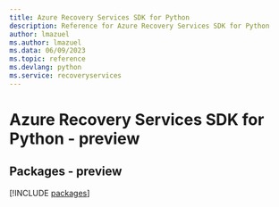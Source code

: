 ```yaml
---
title: Azure Recovery Services SDK for Python
description: Reference for Azure Recovery Services SDK for Python
author: lmazuel
ms.author: lmazuel
ms.data: 06/09/2023
ms.topic: reference
ms.devlang: python
ms.service: recoveryservices
---
```

# Azure Recovery Services SDK for Python - preview
## Packages - preview
[!INCLUDE [packages](recovery-services-index.md)]